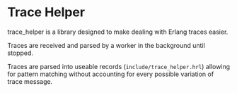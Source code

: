 # Trace Helper

trace_helper is a library designed to make dealing with Erlang traces easier.

Traces are received and parsed by a worker in the background until stopped.

Traces are parsed into useable records (`include/trace_helper.hrl`) allowing for pattern matching without accounting for every possible variation of trace message.